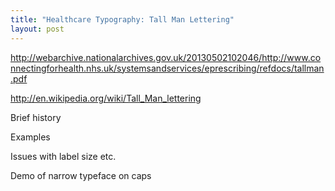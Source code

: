 ```yaml
---
title: "Healthcare Typography: Tall Man Lettering"
layout: post
---
```


http://webarchive.nationalarchives.gov.uk/20130502102046/http://www.connectingforhealth.nhs.uk/systemsandservices/eprescribing/refdocs/tallman.pdf

http://en.wikipedia.org/wiki/Tall_Man_lettering

Brief history

Examples

Issues with label size etc.

Demo of narrow typeface on caps